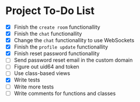 # Project To-Do List

- [x] Finish the `create room` functionallity
- [x] Finish the `chat` functionallity
- [x] Change the `chat` functionallity to use WebSockets
- [x] Finish the `profile update` functionallity
- [x] Finish reset password functionallity
- [ ] Send password reset email in the custom domain
- [ ] Figure out uid64 and token
- [ ] Use class-based views
- [x] Write tests
- [ ] Write more tests
- [ ] Write comments for functions and classes
